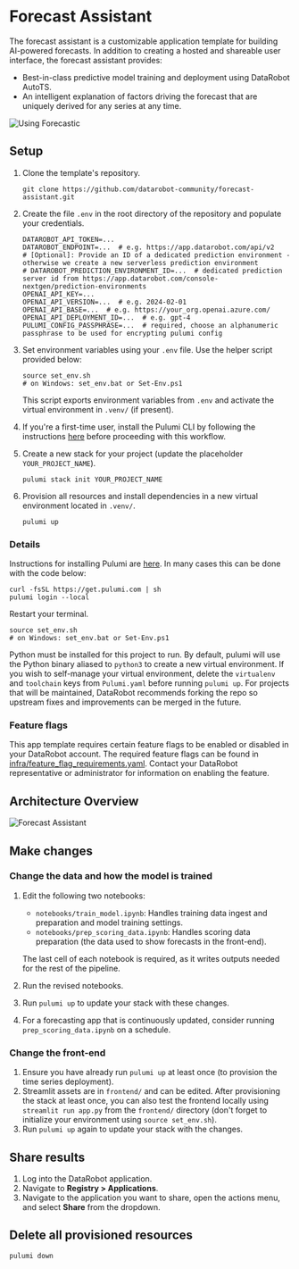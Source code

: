 # Forecast Assistant

The forecast assistant is a customizable application template for building AI-powered forecasts. In addition to creating a hosted and shareable user interface, the forecast assistant provides: 

* Best-in-class predictive model training and deployment using DataRobot AutoTS.
* An intelligent explanation of factors driving the forecast that are uniquely derived for any series at any time.

![Using Forecastic](https://s3.amazonaws.com/datarobot_public/drx/recipe_gifs/launch_gifs/forecast-assistant-smallest.gif)


## Setup


1. Clone the template's repository.
   ```
   git clone https://github.com/datarobot-community/forecast-assistant.git
   ```

2. Create the file `.env` in the root directory of the repository and populate your credentials.
   ```
   DATAROBOT_API_TOKEN=...
   DATAROBOT_ENDPOINT=...  # e.g. https://app.datarobot.com/api/v2
   # [Optional]: Provide an ID of a dedicated prediction environment - otherwise we create a new serverless prediction environment
   # DATAROBOT_PREDICTION_ENVIRONMENT_ID=...  # dedicated prediction server id from https://app.datarobot.com/console-nextgen/prediction-environments
   OPENAI_API_KEY=...
   OPENAI_API_VERSION=...  # e.g. 2024-02-01
   OPENAI_API_BASE=...  # e.g. https://your_org.openai.azure.com/
   OPENAI_API_DEPLOYMENT_ID=...  # e.g. gpt-4
   PULUMI_CONFIG_PASSPHRASE=...  # required, choose an alphanumeric passphrase to be used for encrypting pulumi config
   ```
   
3. Set environment variables using your `.env` file. Use the helper script provided below:
   ```
   source set_env.sh
   # on Windows: set_env.bat or Set-Env.ps1
   ```
   This script exports environment variables from `.env` and activate the virtual 
   environment in `.venv/` (if present).

4. If you're a first-time user, install the Pulumi CLI by following the instructions [here](#details) before proceeding with this workflow.

5. Create a new stack for your project (update the placeholder `YOUR_PROJECT_NAME`).
   ```
   pulumi stack init YOUR_PROJECT_NAME
   ```

6. Provision all resources and install dependencies in a new virtual environment located in `.venv/`.
   ```
   pulumi up
   ```

### Details
Instructions for installing Pulumi are [here](https://www.pulumi.com/docs/iac/download-install/). In many cases this can be done with the code below:
```
curl -fsSL https://get.pulumi.com | sh
pulumi login --local
```

Restart your terminal.
```
source set_env.sh
# on Windows: set_env.bat or Set-Env.ps1
```

Python must be installed for this project to run. By default, pulumi will use the Python binary aliased to `python3` to create a new virtual environment. If you wish to self-manage your virtual environment, delete the `virtualenv` and `toolchain` keys from `Pulumi.yaml` before running `pulumi up`. For projects that will be maintained, DataRobot recommends forking the repo so upstream fixes and improvements can be merged in the future.

### Feature flags

This app template requires certain feature flags to be enabled or disabled in your DataRobot account. The required feature flags can be found in [infra/feature_flag_requirements.yaml](infra/feature_flag_requirements.yaml). Contact your DataRobot representative or administrator for information on enabling the feature.

## Architecture Overview
![Forecast Assistant](https://s3.amazonaws.com/datarobot_public/drx/recipe_gifs/forecasting_architecture.svg)

## Make changes

### Change the data and how the model is trained
1. Edit the following two notebooks:
   - `notebooks/train_model.ipynb`: Handles training data ingest and preparation and model training settings.
   - `notebooks/prep_scoring_data.ipynb`: Handles scoring data preparation (the data used to show forecasts in the front-end).
   
   The last cell of each notebook is required, as it writes outputs needed for the rest of the pipeline.
2. Run the revised notebooks.
3. Run `pulumi up` to update your stack with these changes.
4. For a forecasting app that is continuously updated, consider running `prep_scoring_data.ipynb` on a schedule.

### Change the front-end
1. Ensure you have already run `pulumi up` at least once (to provision the time series deployment).
2. Streamlit assets are in `frontend/` and can be edited. After provisioning the stack
   at least once, you can also test the frontend locally using `streamlit run app.py` from the
   `frontend/` directory (don't forget to initialize your environment using `source set_env.sh`).
3. Run `pulumi up` again to update your stack with the changes.

## Share results
1. Log into the DataRobot application.
2. Navigate to **Registry > Applications**.
3. Navigate to the application you want to share, open the actions menu, and select **Share** from the dropdown.

## Delete all provisioned resources
```
pulumi down
```
